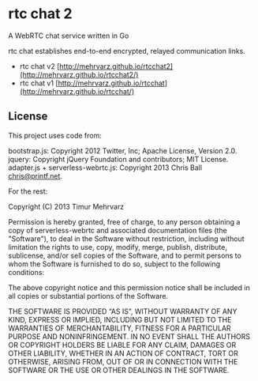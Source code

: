 rtc chat 2
==========

A WebRTC chat service written in Go

rtc chat establishes end-to-end encrypted, relayed communication links.

- rtc chat v2 [http://mehrvarz.github.io/rtcchat2](http://mehrvarz.github.io/rtcchat2/)
- rtc chat v1 [http://mehrvarz.github.io/rtcchat](http://mehrvarz.github.io/rtcchat/)

License
-------

This project uses code from:

bootstrap.js: Copyright 2012 Twitter, Inc; Apache License, Version 2.0.<br/>
jquery: Copyright jQuery Foundation and contributors; MIT License.<br/>
adapter.js + serverless-webrtc.js: Copyright 2013 Chris Ball <chris@printf.net>.<br/>

For the rest:

Copyright (C) 2013 Timur Mehrvarz

Permission is hereby granted, free of charge, to any person obtaining a
copy of serverless-webrtc and associated documentation files (the "Software"),
to deal in the Software without restriction, including without limitation the
rights to use, copy, modify, merge, publish, distribute, sublicense, and/or
sell copies of the Software, and to permit persons to whom the Software is
furnished to do so, subject to the following conditions:

The above copyright notice and this permission notice shall be included in
all copies or substantial portions of the Software.

THE SOFTWARE IS PROVIDED “AS IS”, WITHOUT WARRANTY OF ANY KIND, EXPRESS OR
IMPLIED, INCLUDING BUT NOT LIMITED TO THE WARRANTIES OF MERCHANTABILITY,
FITNESS FOR A PARTICULAR PURPOSE AND NONINFRINGEMENT. IN NO EVENT SHALL THE
AUTHORS OR COPYRIGHT HOLDERS BE LIABLE FOR ANY CLAIM, DAMAGES OR OTHER
LIABILITY, WHETHER IN AN ACTION OF CONTRACT, TORT OR OTHERWISE, ARISING FROM,
OUT OF OR IN CONNECTION WITH THE SOFTWARE OR THE USE OR OTHER DEALINGS IN
THE SOFTWARE.

